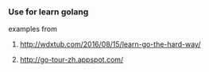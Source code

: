 ### Use for learn golang


examples from

1. http://wdxtub.com/2016/08/15/learn-go-the-hard-way/

2. http://go-tour-zh.appspot.com/
